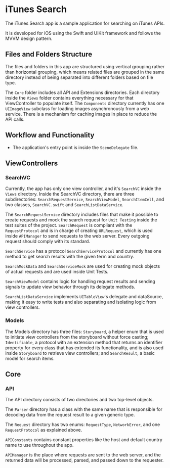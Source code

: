 # iTunes Search

The iTunes Search app is a sample application for searching on iTunes APIs. 

It is developed for iOS using the Swift and UIKit framework and follows the MVVM design pattern.
 
## Files and Folders Structure

The files and folders in this app are structured using vertical grouping rather than horizontal grouping, which means related files are grouped in the same directory instead of being separated into different folders based on file type.

The `Core` folder includes all API and Extensions directories. Each directory inside the `Views` folder contains everything necessary for that ViewController to populate itself. The `Components` directory currently has one `UIImageView` subclass for loading images asynchronously from a web service. There is a mechanism for caching images in place to reduce the API calls.

## Workflow and Functionality

- The application's entry point is inside the `SceneDelegate` file. 

## ViewControllers

### SearchVC

Currently, the app has only one view controller, and it's `SearchVC` inside the `Views` directory. Inside the SearchVC directory, there are three subdirectories: `SearchRequestService`, `SearchViewModel`, `SearchItemCell`, and two classes, `SearchVC.swift` and `SearchListDataService`.

The `SearchRequestService` directory includes files that make it possible to create requests and mock the search request for `Unit Testing` inside the test suites of the project. `SearchRequest` is compliant with the `RequestProtocol` and is in charge of creating `URLRequest`, which is used inside `APIManager` to send requests to the web server. Every outgoing request should comply with its standard.

`SearchService` has a protocol `SearchServiceProtocol` and currently has one method to get search results with the given term and country.

`SearchMockData` and `SearchServiceMock` are used for creating mock objects of actual requests and are used inside Unit Tests.

`SearchViewModel` contains logic for handling request results and sending signals to update view behavior through its delegate methods.

`SearchListDataService` implements `UITableView`'s delegate and dataSource, making it easy to write tests and also separating and isolating logic from view controllers.

### Models 

The Models directory has three files: `Storyboard`, a helper enum that is used to initiate view controllers from the storyboard without force casting; `Identifiable`, a protocol with an extension method that returns an identifier property for every class that has extended its functionality, and is also used inside `Storyboard` to retrieve view controllers; and `SearchResult`, a basic model for search items.

## Core

### API

The API directory consists of two directories and two top-level objects.

The `Parser` directory has a class with the same name that is responsible for decoding data from the request result to a given generic type.

The `Request` directory has two enums: `RequestType`, `NetworkError`, and one `RequestProtocol` as explained above.

`APIConstants` contains constant properties like the host and default country name to use throughout the app.

`APIManager` is the place where requests are sent to the web server, and the returned data will be processed, parsed, and passed down to the requester.
